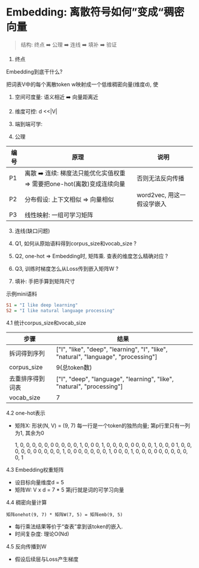 # Embedding: 离散符号如何”变成“稠密向量

> 结构: 终点 ➡️ 公理 ➡️ 连线 ➡️ 填补 ➡️ 验证

1. 终点

Embedding到底干什么?

把词表V中的每个离散token w映射成一个低维稠密向量(维度d), 使

1. 空间可度量: 语义相近 ➡️ 向量距离近
2. 维度可控: d <<|V|
3. 端到端可学:  

2. 公理

|编号|原理|说明|
|---|---|---|
|P1|离散 ➡️ 连续: 梯度法只能优化实值权重 => 需要把one-hot(离散)变成连续向量| 否则无法反向传播 |
|P2|分布假设: 上下文相似 => 向量相似|word2vec, 用这一假设学嵌入|
|P3|线性映射: 一组可学习矩阵||

3. 连线(缺口问题)

1. Q1, 如何从原始语料得到corpus_size和vocab_size ?
2. Q2, one-hot => Embedding时, 矩阵乘. 查表的维度怎么精确对应 ?
3. Q3, 训练时梯度怎么从Loss传到嵌入矩阵W ?

4. 填补: 手把手算到矩阵尺寸

示例mini语料
```ini
S1 = "I like deep learning"
S2 = "I like natural language processing"
```

4.1 统计corpus_size和vocab_size

|步骤|结果|
|---|---|
|拆词得到序列|["I", "like", "deep", "learning", "I", "like", "natural", "language", "processing"]|
|corpus_size| 9(总token数)|
|去重排序得到词表|["I", "deep", "language", "learning", "like", "natural", "processing"]|
|vocab_size|7|

4.2 one-hot表示

- 矩阵X: 形状(N, V) = (9, 7)
    每一行是一个token的独热向量; 第p行里只有一列为1, 其余为0

    1, 0, 0, 0, 0, 0, 0
    0, 0, 0, 0, 1, 0, 0
    0, 1, 0, 0, 0, 0, 0
    0, 0, 0, 1, 0, 0, 0
    1, 0, 0, 0, 0, 0, 0
    0, 0, 0, 0, 1, 0, 0
    0, 0, 0, 0, 0, 1, 0
    0, 0, 1, 0, 0, 0, 0
    0, 0, 0, 0, 0, 0, 1

4.3 Embedding权重矩阵

- 设目标向量维度d = 5
- 矩阵W: V x d = 7 * 5
    第j行就是词的可学习向量

4.4 稠密向量计算

    矩阵onehot(9, 7) * 矩阵W(7, 5) = 矩阵emb(9, 5)

- 每行乘法结果等价于“查表”拿到该token的嵌入.
- 时间复杂度: 理论O(Nd)

4.5 反向传播到W

- 假设后续层与Loss产生梯度
